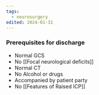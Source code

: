 ```yaml
---
tags:
  - neurosurgery
edited: 2024-01-31
---
```

### Prerequisites for discharge 
- Normal GCS
- No [[Focal neurological deficits]] 
- Normal CT
- No Alcohol or drugs
- Accompanied by patient party
- No [[Features of Raised ICP]] 
